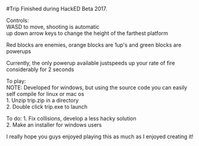 #Trip
Finished during HackED Beta 2017.  

Controls:  
WASD to move, shooting is automatic  
up down arrow keys to change the height of the farthest platform  

Red blocks are enemies, orange blocks are 1up's and green blocks are powerups  

Currently, the only powerup available justspeeds up your rate of fire considerably for 2 seconds  

To play:  
    NOTE: Developed for windows, but using the source code you can easily self compile for linux or mac os  
    1. Unzip trip.zip in a directory  
    2. Double click trip.exe to launch  

To do:
    1. Fix collisions, develop a less hacky solution  
    2. Make an installer for windows users  

I really hope you guys enjoyed playing this as much as I enjoyed creating it!  

